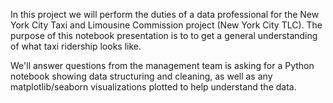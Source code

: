In this project we will perform the duties of a data professional for the New York City Taxi and Limousine Commission project (New York City TLC). The purpose of this notebook presentation is to  to get a general understanding of what taxi ridership looks like. 

We'll answer questions from the  management team is asking for a Python notebook showing data structuring and cleaning, as well as any matplotlib/seaborn visualizations plotted to help understand the data. 
